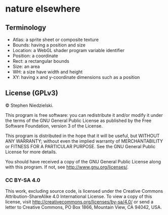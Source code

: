 # nature elsewhere

## Terminology

* Atlas: a sprite sheet or composite texture
* Bounds: having a position and size
* Location: a WebGL shader program variable identifier
* Position: a coordinate
* Rect: a rectangular bounds
* Size: an area
* WH: a size have width and height
* XY: having x and y-coordinate dimensions such as a position

## License (GPLv3)

© Stephen Niedzielski.

This program is free software: you can redistribute it and/or modify it under
the terms of the GNU General Public License as published by the Free Software
Foundation, version 3 of the License.

This program is distributed in the hope that it will be useful, but WITHOUT ANY
WARRANTY; without even the implied warranty of MERCHANTABILITY or FITNESS FOR A
PARTICULAR PURPOSE. See the GNU General Public License for more details.

You should have received a copy of the GNU General Public License along with
this program. If not, see <http://www.gnu.org/licenses/>.

### CC BY-SA 4.0

This work, excluding source code, is licensed under the Creative Commons
Attribution-ShareAlike 4.0 International License. To view a copy of this
license, visit http://creativecommons.org/licenses/by-sa/4.0/ or send a letter
to Creative Commons, PO Box 1866, Mountain View, CA 94042, USA.
